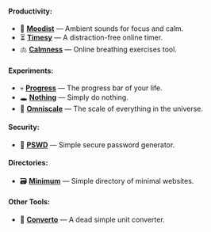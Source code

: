 #### Productivity:
- 🌲 [**Moodist**](https://moodist.mvze.net) — Ambient sounds for focus and calm.
- ⏳️ [**Timesy**](https://timesy.mvze.net) — A distraction-free online timer.
- 🫁 [**Calmness**](https://calmness.mvze.net) — Online breathing exercises tool.

#### Experiments:
- 💀 [**Progress**](https://progress.mvze.net) — The progress bar of your life.
- 🕳 [**Nothing**](https://nothing.mvze.net) — Simply do nothing.
- 🌌 [**Omniscale**](https://omniscale.mvze.net) — The scale of everything in the universe.

#### Security:
- 🔑 [**PSWD**](https://pswd.mvze.net) — Simple secure password generator.

#### Directories:
- 🗃 [**Minimum**](https://minimum.mvze.net) — Simple directory of minimal websites.

#### Other Tools:
- 🧮 [**Converto**](https://converto.mvze.net) — A dead simple unit converter.
